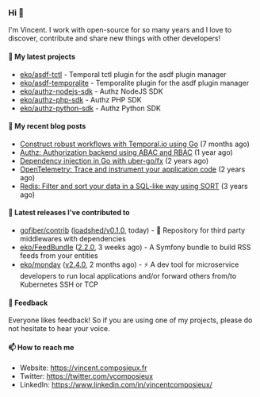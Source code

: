 ### Hi 👋

I'm Vincent. I work with open-source for so many years and I love to discover, contribute and share new things with other developers!

#### 🌱  My latest projects


- [eko/asdf-tctl](https://github.com/eko/asdf-tctl) - Temporal tctl plugin for the asdf plugin manager
- [eko/asdf-temporalite](https://github.com/eko/asdf-temporalite) - Temporalite plugin for the asdf plugin manager
- [eko/authz-nodejs-sdk](https://github.com/eko/authz-nodejs-sdk) - Authz NodeJS SDK
- [eko/authz-php-sdk](https://github.com/eko/authz-php-sdk) - Authz PHP SDK
- [eko/authz-python-sdk](https://github.com/eko/authz-python-sdk) - Authz Python SDK

#### 📜  My recent blog posts


- [Construct robust workflows with Temporal.io using Go](https://vincent.composieux.fr/article/construct-robust-workflows-with-temporal-using-go) (7 months ago)
- [Authz: Authorization backend using ABAC and RBAC](https://vincent.composieux.fr/article/authz-authorisation-backend-using-rbac-and-abac) (1 year ago)
- [Dependency injection in Go with uber-go/fx](https://vincent.composieux.fr/article/dependency-injection-in-go-with-uber-go-fx) (2 years ago)
- [OpenTelemetry: Trace and instrument your application code](https://vincent.composieux.fr/article/opentelemetry-trace-and-instrument-your-application-code) (2 years ago)
- [Redis: Filter and sort your data in a SQL-like way using SORT](https://vincent.composieux.fr/article/redis-filter-and-sort-your-data-in-a-sql-like-way-using-sort) (3 years ago)

#### 🔭  Latest releases I've contributed to


- [gofiber/contrib](https://github.com/gofiber/contrib) ([loadshed/v0.1.0](https://github.com/gofiber/contrib/releases/tag/loadshed/v0.1.0), today) - 🧬 Repository for third party middlewares with dependencies
- [eko/FeedBundle](https://github.com/eko/FeedBundle) ([2.2.0](https://github.com/eko/FeedBundle/releases/tag/2.2.0), 3 weeks ago) - A Symfony bundle to build RSS feeds from your entities
- [eko/monday](https://github.com/eko/monday) ([v2.4.0](https://github.com/eko/monday/releases/tag/v2.4.0), 2 months ago) - ⚡️ A dev tool for microservice developers to run local applications and/or forward others from/to Kubernetes SSH or TCP

#### 💬  Feedback

Everyone likes feedback! So if you are using one of my projects, please do not hesitate to hear your voice.

#### 📫  How to reach me

- Website: https://vincent.composieux.fr
- Twitter: https://twitter.com/vcomposieux
- LinkedIn: https://www.linkedin.com/in/vincentcomposieux/
